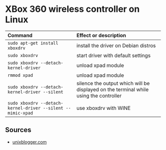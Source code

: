 # XBox 360 wireless controller on Linux

Command                                     | Effect or description
:---                                        | :---
`sudo apt-get install xboxdrv`              | install the driver on Debian distros 
`sudo xboxdrv`                              | start driver with default settings 
`sudo xboxdrv --detach-kernel-driver`       | unload xpad module 
`rmmod xpad`                                | unload xpad module 
`sudo xboxdrv --detach-kernel-driver --silent` | silence the output which will be displayed on the terminal while using the controller
`sudo xboxdrv --detach-kernel-driver --silent --mimic-xpad` | use xboxdrv with WINE

## Sources
  - [unixblogger.com](https://www.unixblogger.com/how-to-get-your-xbox-360-wireless-controller-working-under-your-linux-box/)
